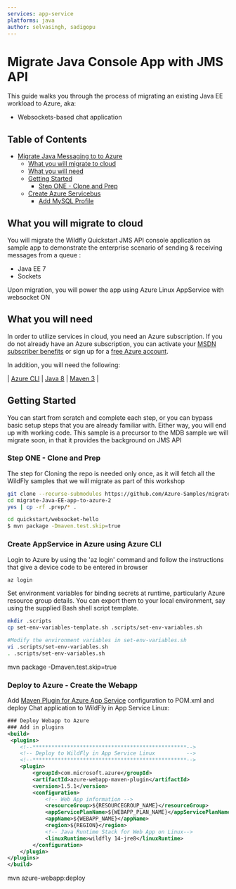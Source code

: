 ```yaml
---
services: app-service
platforms: java
author: selvasingh, sadigopu
---
```


# Migrate Java Console App with JMS API
This guide walks you through the process of migrating an 
existing Java EE workload to Azure, aka:
 
- Websockets-based chat application

## Table of Contents
 * [Migrate Java Messaging to to Azure](#migrate-java-ee-app-to-azure)
      * [What you will migrate to cloud](#what-you-will-migrate-to-cloud)
      * [What you will need](#what-you-will-need)
      * [Getting Started](#getting-started)
         * [Step ONE - Clone and Prep](#step-one---clone-and-prep)
      * [Create Azure Servicebus](#)
        * [Add MySQL Profile](#add-mysql-profile)
## What you will migrate to cloud

You will migrate the Wildfly Quickstart JMS API console application as 
sample app to demonstrate the enterprise scenario of sending & receiving messages
from a queue :

- Java EE 7
- Sockets

Upon migration, you will power the app using 
Azure Linux AppService with websocket ON

## What you will need

In order to utilize services in cloud, you need 
an Azure subscription. If you do not already have an Azure 
subscription, you can activate your 
[MSDN subscriber benefits](https://azure.microsoft.com/pricing/member-offers/msdn-benefits-details/) 
or sign up for a 
[free Azure account]((https://azure.microsoft.com/pricing/free-trial/)).

In addition, you will need the following:

| [Azure CLI](http://docs.microsoft.com/cli/azure/overview) 
| [Java 8](https://www.azul.com/downloads/azure-only/zulu/) 
| [Maven 3](http://maven.apache.org/) 
|
## Getting Started

You can start from scratch and complete each step, or 
you can bypass basic setup steps that you are already 
familiar with. Either way, you will end up with working code.
This sample is a precursor to the MDB sample we will migrate
soon, in that it provides the background on JMS API

### Step ONE - Clone and Prep

The step for Cloning the repo is needed only once, as it
will fetch all the WildFly samples that we will migrate
as part of this workshop

```bash
git clone --recurse-submodules https://github.com/Azure-Samples/migrate-java-ee-app-to-azure-2
cd migrate-Java-EE-app-to-azure-2
yes | cp -rf .prep/* .

cd quickstart/websocket-hello
$ mvn package -Dmaven.test.skip=true
```

### Create AppService in Azure using Azure CLI
Login to Azure by using the 'az login' command and follow the instructions that give a device code to be entered in browser

```bash
az login
```
Set environment variables for binding secrets at runtime, 
particularly Azure resource group details. You can 
export them to your local environment, say using the supplied
Bash shell script template.

```bash
mkdir .scripts
cp set-env-variables-template.sh .scripts/set-env-variables.sh

#Modify the environment variables in set-env-variables.sh
vi .scripts/set-env-variables.sh
. .scripts/set-env-variables.sh                                         
```

mvn package -Dmaven.test.skip=true

### Deploy to Azure - Create the Webapp

Add [Maven Plugin for Azure App Service](https://github.com/Microsoft/azure-maven-plugins/blob/develop/azure-webapp-maven-plugin/README.md) configuration to POM.xml and deploy
Chat application to WildFly in App Service Linux:

``` xml
### Deploy Webapp to Azure
### Add in plugins
<build>
 <plugins> 
    <!--*************************************************-->
    <!-- Deploy to WildFly in App Service Linux          -->
    <!--*************************************************-->
    <plugin>
        <groupId>com.microsoft.azure</groupId>
        <artifactId>azure-webapp-maven-plugin</artifactId>
        <version>1.5.1</version>
        <configuration>
            <!-- Web App information -->
            <resourceGroup>${RESOURCEGROUP_NAME}</resourceGroup>
            <appServicePlanName>${WEBAPP_PLAN_NAME}</appServicePlanName>
            <appName>${WEBAPP_NAME}</appName>
            <region>${REGION}</region>
            <!-- Java Runtime Stack for Web App on Linux-->
            <linuxRuntime>wildfly 14-jre8</linuxRuntime>
        </configuration>
    </plugin>
</plugins>
</build>
```
mvn azure-webapp:deploy